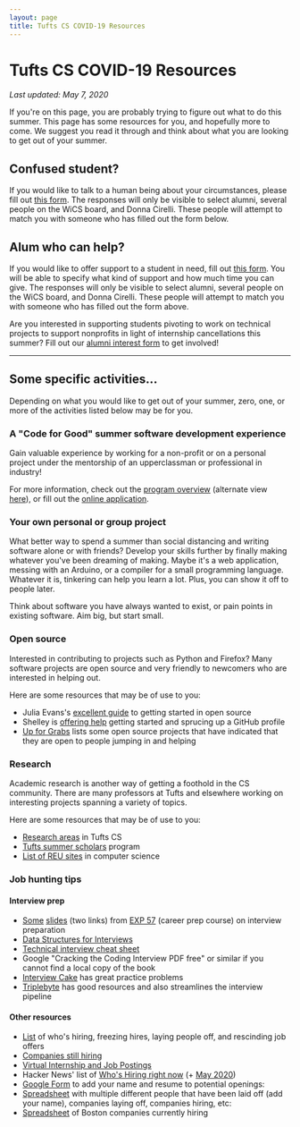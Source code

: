 ```yaml
---
layout: page
title: Tufts CS COVID-19 Resources
---
```


# Tufts CS COVID-19 Resources

*Last updated: May 7, 2020*

If you're on this page, you are probably trying to figure out what to do this
summer. This page has some resources for you, and hopefully more to come. We
suggest you read it through and think about what you are looking to get out of
your summer.

Confused student?
-----------------

If you would like to talk to a human being about your circumstances,
please fill out [this form](#). The responses will only be visible to
select alumni, several people on the WiCS board, and Donna Cirelli.
These people will attempt to match you with someone who has filled out
the form below.

Alum who can help?
------------------

If you would like to offer support to a student in need, fill out [this
form](#). You will be able to specify what kind of support and how much
time you can give. The responses will only be visible to select alumni,
several people on the WiCS board, and Donna Cirelli. These people will
attempt to match you with someone who has filled out the form above.

Are you interested in supporting students pivoting to work on technical 
projects to support nonprofits in light of internship cancellations this summer?
Fill out our [alumni interest form](https://docs.google.com/forms/d/e/1FAIpQLSdc__kcijCPs6vhALjoZ5meRintGMaU5EzkXPg-tQ4itNDz7Q/viewform?usp=sf_link) to get involved!

------------------------------------------------------------------------

Some specific activities...
---------------------------

Depending on what you would like to get out of your summer, zero, one,
or more of the activities listed below may be for you.


### A "Code for Good" summer software development experience

Gain valuable experience by working for a non-profit or on a personal project
under the mentorship of an upperclassman or professional in industry!

For more information, check out the
[program overview](https://docs.google.com/document/d/19yCL66jVhLahWVx0XvJ6kwh2qIi-VPJwHmLDOXxmDHY/edit?usp=sharing)
(alternate view [here](codeforgood)), or fill out the
[online application](https://docs.google.com/forms/d/e/1FAIpQLSdty6--eR7FvFhW5p1AgyiMe3BAQ2c-Ldjw6CPOHMhWcn4TJA/viewform?usp=sf_link).

### Your own personal or group project

What better way to spend a summer than social distancing and writing software
alone or with friends? Develop your skills further by finally making whatever
you've been dreaming of making. Maybe it's a web application, messing with an
Arduino, or a compiler for a small programming language. Whatever it is,
tinkering can help you learn a lot. Plus, you can show it off to people later.

Think about software you have always wanted to exist, or pain points in
existing software. Aim big, but start small.


### Open source

Interested in contributing to projects such as Python and Firefox? Many
software projects are open source and very friendly to newcomers who are
interested in helping out.

Here are some resources that may be of use to you:

* Julia Evans's [excellent guide](https://jvns.ca/blog/2017/08/06/contributing-to-open-source/)
  to getting started in open source
* Shelley is [offering help](https://twitter.com/codebytere/status/1247953428359163905)
  getting started and sprucing up a GitHub profile
* [Up for Grabs](https://up-for-grabs.net/) lists some open source projects that
  have indicated that they are open to people jumping in and helping


### Research

Academic research is another way of getting a foothold in the CS community.
There are many professors at Tufts and elsewhere working on interesting
projects spanning a variety of topics.

Here are some resources that may be of use to you:

* [Research areas](https://engineering.tufts.edu/cs/research/areas) in Tufts CS
* [Tufts summer scholars](https://students.tufts.edu/academic-advice-and-support/scholar-development/what-we-assist/research-opportunities-and-funding/summer-scholars-program)
  program
* [List of REU sites](https://www.nsf.gov/crssprgm/reu/list_result.jsp?unitid=5049)
  in computer science


### Job hunting tips

#### Interview prep

* [Some](https://bernsteinbear.com/excollege/assets/day_10.pdf)
  [slides](https://bernsteinbear.com/excollege/assets/day_11.pdf)
  (two links) from [EXP 57](https://bernsteinbear.com/excollege/)
  (career prep course) on interview preparation
* [Data Structures for Interviews](http://www.columbia.edu/~jxz2101/#1)
* [Technical interview cheat sheet](https://github.com/TSiege/Tech-Interview-Cheat-Sheet)
* Google "Cracking the Coding Interview PDF free" or similar if you cannot find
  a local copy of the book
* [Interview Cake](https://www.interviewcake.com) has great practice problems
* [Triplebyte](https://triplebyte.com/interview_guide) has good resources and
  also streamlines the interview pipeline

#### Other resources

* [List](https://candor.co/hiring-freezes/) of who's hiring, freezing hires,
  laying people off, and rescinding job offers
* [Companies still hiring](https://www.levels.fyi/still-hiring/)
* [Virtual Internship and Job Postings](https://internfromhome.com/postings/)
* Hacker News' list of [Who's Hiring right now](https://news.ycombinator.com/item?id=22665398) (+ [May 2020](https://news.ycombinator.com/item?id=23042618))
* [Google Form](https://docs.google.com/forms/d/e/1FAIpQLScpD1k1mj7MQEKXQmmkW5zOAbXnMzD_zOm3yFQAtLVBUVfc7w/viewform)
  to add your name and resume to potential openings:
* [Spreadsheet](https://docs.google.com/spreadsheets/d/1veoc3BJdELLkYpiJ1_ehXuKL_nK9ijROk8_bn0OmPso/htmlview)
  with multiple different people that have been laid off (add your name),
  companies laying off, companies hiring, etc:
* [Spreadsheet](https://docs.google.com/spreadsheets/d/1kqNn_C3i4bqGiOXRJOBHIl3iZbmaxmbh19B7j1Ba9tI/htmlview?pru=AAABcg-WDys*6T5-lHzyYEd94NP1jui_ZQ#gid=0) of Boston companies currently hiring

